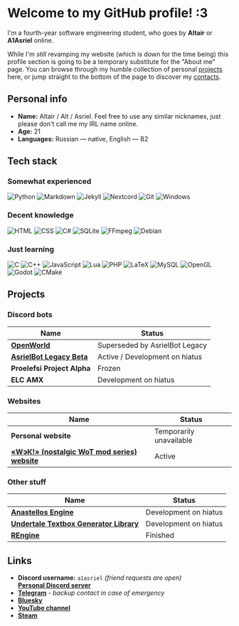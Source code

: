 # Welcome to my GitHub profile! :3

I'm a fourth-year software engineering student, who goes by **Altair** or **A1Asriel** online.

While I'm *still* revamping my website (which is down for the time being) this profile section is going to be a temporary substitute for the "About me" page. You can browse through my humble collection of personal [projects](#projects) here, or jump straight to the bottom of the page to discover my [contacts](#links).

## Personal info

- **Name:** Altair / Alt / Asriel. Feel free to use any similar nicknames, just please don't call me my IRL name online.
- **Age:** 21
- **Languages:** Russian — native, English — B2

## Tech stack

### Somewhat experienced

![Python](https://img.shields.io/badge/Python-3670A0?style=for-the-badge&logo=python&logoColor=ffdd54)
![Markdown](https://img.shields.io/badge/Markdown-%23000000.svg?style=for-the-badge&logo=markdown&logoColor=white)
![Jekyll](https://img.shields.io/badge/Jekyll-b01313?style=for-the-badge&logo=jekyll&logoColor=white)
![Nextcord](https://img.shields.io/badge/Nextcord-5662f6?style=for-the-badge&logo=discord&logoColor=white)
![Git](https://img.shields.io/badge/Git-%23F05033.svg?style=for-the-badge&logo=git&logoColor=white)
![Windows](https://img.shields.io/badge/Windows-0078D6?style=for-the-badge)

### Decent knowledge

![HTML](https://img.shields.io/badge/HTML-%23E34F26.svg?style=for-the-badge&logo=html5&logoColor=white)
![CSS](https://img.shields.io/badge/CSS-%231572B6.svg?style=for-the-badge&logo=css&logoColor=white)
![C#](https://img.shields.io/badge/C%23-%23239120.svg?style=for-the-badge&logo=dotnet&logoColor=white)
![SQLite](https://img.shields.io/badge/SQLite-%2307405e.svg?style=for-the-badge&logo=sqlite&logoColor=white)
![FFmpeg](https://shields.io/badge/FFmpeg-%23171717.svg?logo=ffmpeg&style=for-the-badge&labelColor=171717&logoColor=5cb85c)
![Debian](https://img.shields.io/badge/Debian-D70A53?style=for-the-badge&logo=debian&logoColor=white)

### Just learning

![C](https://img.shields.io/badge/C-%2300599C.svg?style=for-the-badge&logo=c&logoColor=white)
![C++](https://img.shields.io/badge/C++-%2300599C.svg?style=for-the-badge&logo=c%2B%2B&logoColor=white)
![JavaScript](https://img.shields.io/badge/JavaScript-%23323330.svg?style=for-the-badge&logo=javascript&logoColor=%23F7DF1E)
![Lua](https://img.shields.io/badge/Lua-%232C2D72.svg?style=for-the-badge&logo=lua&logoColor=white)
![PHP](https://img.shields.io/badge/PHP-%23777BB4.svg?style=for-the-badge&logo=php&logoColor=white)
![LaTeX](https://img.shields.io/badge/LaTeX-%23008080.svg?style=for-the-badge&logo=latex&logoColor=white)
![MySQL](https://img.shields.io/badge/MySQL-4479A1.svg?style=for-the-badge&logo=mysql&logoColor=white)
![OpenGL](https://img.shields.io/badge/OpenGL-%23FFFFFF.svg?style=for-the-badge&logo=opengl)
![Godot](https://img.shields.io/badge/Godot-%23FFFFFF.svg?style=for-the-badge&logo=godot-engine)
![CMake](https://img.shields.io/badge/CMake-%23008FBA.svg?style=for-the-badge&logo=cmake&logoColor=white)

## Projects

### Discord bots

| Name | Status |
|-|-|
| [**OpenWorld**](https://github.com/A1Asriel/OpenWorld) | Superseded by AsrielBot Legacy |
| [**AsrielBot Legacy Beta**](https://a1asriel.github.io/AsrielBot-site) | Active / Development on hiatus |
| **Proelefsi Project Alpha** | Frozen |
| **ELC AMX** | Development on hiatus |

### Websites

| Name | Status |
|-|-|
| **Personal website** | Temporarily unavailable |
| [**«WэК!» (nostalgic WoT mod series) website**](https://wot-classic.ru) | Active |

### Other stuff

| Name | Status |
|-|-|
| [**Anastellos Engine**](https://github.com/A1Asriel/anastellos) | Development on hiatus |
| [**Undertale Textbox Generator Library**](https://github.com/A1Asriel/utboxgen-py) | Development on hiatus |
| [**REngine**](https://github.com/A1Asriel/rengine2) | Finished |

## Links

- **Discord username:** `a1asriel` *(friend requests are open)*  
  [**Personal Discord server**](https://discord.com/wVFPftk4vf)
- [**Telegram**](https://t.me/A1Asriel) - *backup contact in case of emergency*
- [**Bluesky**](https://bsky.app/profile/a1asriel.bsky.social)
- [**YouTube channel**](https://youtube.com/@A1Asriel)
- [**Steam**](https://steamcommunity.com/id/A1Asriel)
